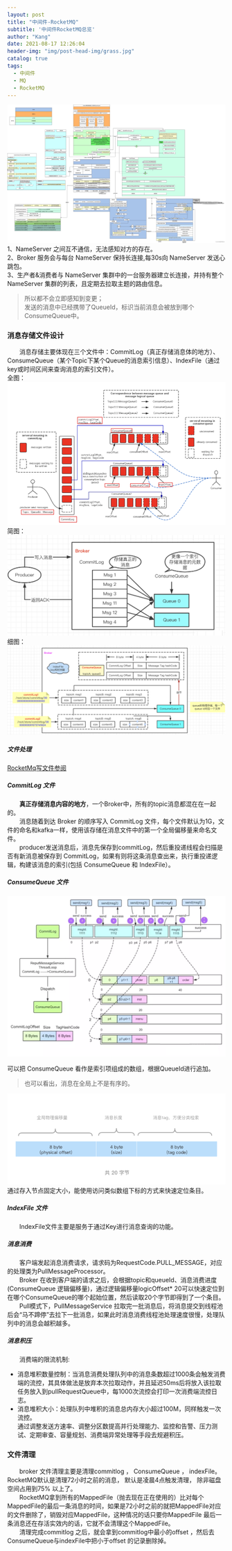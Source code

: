 ```yaml
---
layout: post
title: "中间件-RocketMQ"
subtitle: '中间件RocketMQ总览'
author: "Kang"
date: 2021-08-17 12:26:04
header-img: "img/post-head-img/grass.jpg"
catalog: true
tags:
  - 中间件
  - MQ
  - RocketMQ
---
```

![RocketMq整体框架图](https://raw.githubusercontent.com/kangzhihu/images/master/RocketMQ%E6%A1%86%E6%9E%B6%E5%9B%BE.jpg)  
1、NameServer 之间互不通信，无法感知对方的存在。  
2、Broker 服务会与每台 NameServer 保持长连接,每30s向 NameServer 发送心跳包。  
3、生产者&消费者与 NameServer 集群中的一台服务器建立长连接，并持有整个 NameServer 集群的列表，且定期去拉取主题的路由信息。 
> 所以都不会立即感知到变更；  
> 发送的消息中已经携带了QueueId，标识当前消息会被放到哪个ConsumeQueue中。  

### 消息存储文件设计
&emsp;&emsp;消息存储主要体现在三个文件中：CommitLog（真正存储消息体的地方）、ConsumeQueue（某个Topic下某个Queue的消息索引信息）、IndexFile（通过key或时间区间来查询消息的索引文件）。  
全图：  
![RocketMq存储文件](https://raw.githubusercontent.com/kangzhihu/images/master/RocketMQ文件全图.png)
简图：  
![RocketMq存储简图](https://raw.githubusercontent.com/kangzhihu/images/master/RocketMQ文件简图.png)
细图：
![RocketMq存储简图](https://raw.githubusercontent.com/kangzhihu/images/master/RocketMQ文件细图.png)

##### 文件处理
[RocketMq写文件参阅](https://blog.csdn.net/sjzsylkn/article/details/121897370?spm=1001.2014.3001.5502)

##### CommitLog 文件
&emsp;&emsp;**真正存储消息内容的地方**，一个Broker中，所有的topic消息都混在在一起的。  
&emsp;&emsp;消息随着到达 Broker 的顺序写入 CommitLog 文件，每个文件默认为1G，文件的命名和kafka一样，使用该存储在消息文件中的第一个全局偏移量来命名文件。  
&emsp;&emsp;producer发送消息后，消息先保存到commitLog，然后重投递线程会扫描是否有新消息被保存到 CommitLog，如果有则将这条消息查出来，执行重投递逻辑，构建该消息的索引(包括 ConsumeQueue 和 IndexFile）。


##### ConsumeQueue 文件
![RocketMQ文件ConsumeQueue](https://raw.githubusercontent.com/kangzhihu/images/master/RocketMQ文件ConsumeQueue.png)

可以把 ConsumeQueue 看作是索引项组成的数组，根据QueueId进行追加。  
>也可以看出，消息在全局上不是有序的。  

![RocketMq文件ConsumeQueue节点结构](https://raw.githubusercontent.com/kangzhihu/images/master/RocketMq文件ConsumeQueue节点结构.png)
通过存入节点固定大小，能使用访问类似数组下标的方式来快速定位条目。  

##### IndexFile 文件
&emsp;&emsp;IndexFile文件主要是服务于通过Key进行消息查询的功能。  

##### 消息消费
&emsp;&emsp;客户端发起消息消费请求，请求码为RequestCode.PULL_MESSAGE，对应的处理类为PullMessageProcessor。  
&emsp;&emsp;Broker 在收到客户端的请求之后，会根据topic和queueId、消息消费进度(ConsumeQueue 逻辑偏移量)，通过逻辑偏移量logicOffset* 20可以快速定位到在哪个ConsumeQueue的哪个起始位置，然后读取20个字节即得到了一个条目。  
&emsp;&emsp;Pull模式下，PullMessageService 拉取完一批消息后，将消息提交到线程池后会“马不蹄停”去拉下一批消息，如果此时消息消费线程池处理速度很慢，处理队列中的消息会越积越多。
##### 消息积压  
&emsp;&emsp;消费端的限流机制:
- 消息堆积数量控制：当消息消费处理队列中的消息条数超过1000条会触发消费端的流控，其具体做法是放弃本次拉取动作，并且延迟50ms后将放入该拉取任务放入到pullRequestQueue中，每1000次流控会打印一次消费端流控日志。  
- 消息堆积大小：处理队列中堆积的消息总内存大小超过100M，同样触发一次流控。  
通过调整发送方速率、调整分区数提高并行处理能力、监控和告警、压力测试、定期审查、容量规划、消费端异常处理等手段去规避积压。  

### 文件清理
&emsp;&emsp;broker 文件清理主要是清理commitlog ， ConsumeQueue ， indexFile。RocketMQ默认是清理72小时之前的消息， 默认是凌晨4点触发清理， 除非磁盘空间占用到75% 以上了。  
&emsp;&emsp;RocketMQ拿到所有的MappedFile（抛去现在正在使用的）比对每个MappedFile的最后一条消息的时间，如果是72小时之前的就把MappedFile对应的文件删除了，销毁对应MappedFile，这种情况的话只要你MappedFile 最后一条消息还在存活实效内的话，它就不会清理这个MappedFile。  
&emsp;&emsp;清理完成commitlog 之后，就会拿到commitlog中最小的offset ，然后去ConsumeQueue与indexFile中把小于offset 的记录删除掉。 
